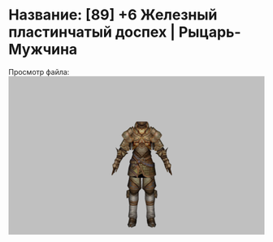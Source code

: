 # Название: [89] +6 Железный пластинчатый доспех | Рыцарь-Мужчина

Просмотр файла:
![p000004.png](p000004.png)